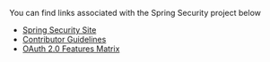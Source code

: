 You can find links associated with the Spring Security project below

* [Spring Security Site](http://springsource.org/spring-security/)
* [Contributor Guidelines](https://github.com/SpringSource/spring-security/wiki/Contributor-Guidelines)
* [OAuth 2.0 Features Matrix](https://github.com/spring-projects/spring-security/wiki/OAuth-2.0-Features-Matrix)
